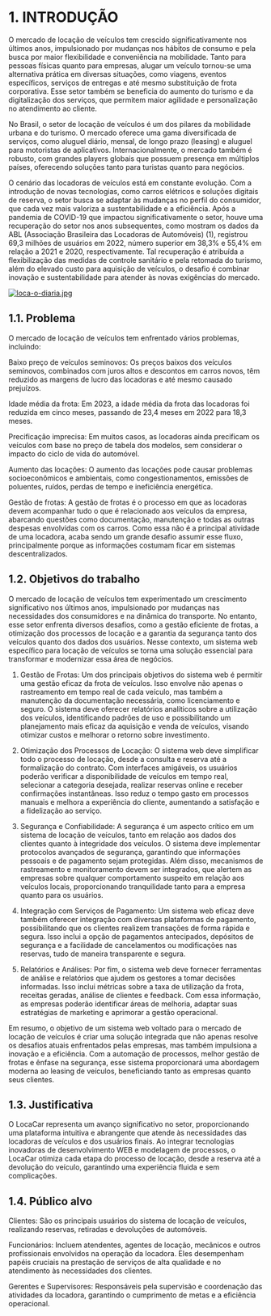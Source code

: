 # 1. INTRODUÇÃO

O mercado de locação de veículos tem crescido significativamente nos últimos anos, impulsionado por mudanças nos hábitos de consumo e pela busca por maior flexibilidade e conveniência na mobilidade. Tanto para pessoas físicas quanto para empresas, alugar um veículo tornou-se uma alternativa prática em diversas situações, como viagens, eventos específicos, serviços de entregas e até mesmo substituição de frota corporativa. Esse setor também se beneficia do aumento do turismo e da digitalização dos serviços, que permitem maior agilidade e personalização no atendimento ao cliente.


No Brasil, o setor de locação de veículos é um dos pilares da mobilidade urbana e do turismo. O mercado oferece uma gama diversificada de serviços, como aluguel diário, mensal, de longo prazo (leasing) e aluguel para motoristas de aplicativos. Internacionalmente, o mercado também é robusto, com grandes players globais que possuem presença em múltiplos países, oferecendo soluções tanto para turistas quanto para negócios.

O cenário das locadoras de veículos está em constante evolução. Com a introdução de novas tecnologias, como carros elétricos e soluções digitais de reserva, o setor busca se adaptar às mudanças no perfil do consumidor, que cada vez mais valoriza a sustentabilidade e a eficiência. Após a pandemia de COVID-19 que impactou significativamente o setor, houve uma recuperação do setor nos anos subsequentes, como mostram os dados da ABL (Associação Brasileira das Locadoras de Automóveis) (1), registrou 69,3 milhões de usuários em 2022, número superior em 38,3% e 55,4% em relação a 2021 e 2020, respectivamente. Tal recuperação é atribuída a flexibilização das medidas de controle sanitário e pela retomada do turismo, além do elevado custo para aquisição de veículos, o desafio é combinar inovação e sustentabilidade para atender às novas exigências do mercado.

[![loca-o-diaria.jpg](https://i.postimg.cc/9MVjTqHY/loca-o-diaria.jpg)](https://postimg.cc/wtWPYMv1)

## 1.1. Problema

O mercado de locação de veículos tem enfrentado vários problemas, incluindo: 

Baixo preço de veículos seminovos:
Os preços baixos dos veículos seminovos, combinados com juros altos e descontos em carros novos, têm reduzido as margens de lucro das locadoras e até mesmo causado prejuízos. 

Idade média da frota:
Em 2023, a idade média da frota das locadoras foi reduzida em cinco meses, passando de 23,4 meses em 2022 para 18,3 meses.
 
Precificação imprecisa:
Em muitos casos, as locadoras ainda precificam os veículos com base no preço de tabela dos modelos, sem considerar o impacto do ciclo de vida do automóvel. 

Aumento das locações:
O aumento das locações pode causar problemas socioeconômicos e ambientais, como congestionamentos, emissões de poluentes, ruídos, perdas de tempo e ineficiência energética.

Gestão de frotas:
A gestão de frotas é o processo em que as locadoras devem acompanhar tudo o que é relacionado aos veículos da empresa, abarcando questões como documentação, manutenção e todas as outras despesas envolvidas com os carros. Como essa não é a principal atividade de uma locadora, acaba sendo um grande desafio assumir esse fluxo, principalmente porque as informações costumam ficar em sistemas descentralizados. 

## 1.2. Objetivos do trabalho

O mercado de locação de veículos tem experimentado um crescimento significativo nos últimos anos, impulsionado por mudanças nas necessidades dos consumidores e na dinâmica do transporte. No entanto, esse setor enfrenta diversos desafios, como a gestão eficiente de frotas, a otimização dos processos de locação e a garantia da segurança tanto dos veículos quanto dos dados dos usuários. Nesse contexto, um sistema web específico para locação de veículos se torna uma solução essencial para transformar e modernizar essa área de negócios.

1. Gestão de Frotas:
Um dos principais objetivos do sistema web é permitir uma gestão eficaz da frota de veículos. Isso envolve não apenas o rastreamento em tempo real de cada veículo, mas também a manutenção da documentação necessária, como licenciamento e seguro. O sistema deve oferecer relatórios analíticos sobre a utilização dos veículos, identificando padrões de uso e possibilitando um planejamento mais eficaz da aquisição e venda de veículos, visando otimizar custos e melhorar o retorno sobre investimento.

2. Otimização dos Processos de Locação:
O sistema web deve simplificar todo o processo de locação, desde a consulta e reserva até a formalização do contrato. Com interfaces amigáveis, os usuários poderão verificar a disponibilidade de veículos em tempo real, selecionar a categoria desejada, realizar reservas online e receber confirmações instantâneas. Isso reduz o tempo gasto em processos manuais e melhora a experiência do cliente, aumentando a satisfação e a fidelização ao serviço.

3. Segurança e Confiabilidade:
A segurança é um aspecto crítico em um sistema de locação de veículos, tanto em relação aos dados dos clientes quanto à integridade dos veículos. O sistema deve implementar protocolos avançados de segurança, garantindo que informações pessoais e de pagamento sejam protegidas. Além disso, mecanismos de rastreamento e monitoramento devem ser integrados, que alertem as empresas sobre qualquer comportamento suspeito em relação aos veículos locais, proporcionando tranquilidade tanto para a empresa quanto para os usuários.

4. Integração com Serviços de Pagamento:
Um sistema web eficaz deve também oferecer integração com diversas plataformas de pagamento, possibilitando que os clientes realizem transações de forma rápida e segura. Isso inclui a opção de pagamentos antecipados, depósitos de segurança e a facilidade de cancelamentos ou modificações nas reservas, tudo de maneira transparente e segura.

5. Relatórios e Análises:
Por fim, o sistema web deve fornecer ferramentas de análise e relatórios que ajudem os gestores a tomar decisões informadas. Isso inclui métricas sobre a taxa de utilização da frota, receitas geradas, análise de clientes e feedback. Com essa informação, as empresas poderão identificar áreas de melhoria, adaptar suas estratégias de marketing e aprimorar a gestão operacional.

Em resumo, o objetivo de um sistema web voltado para o mercado de locação de veículos é criar uma solução integrada que não apenas resolve os desafios atuais enfrentados pelas empresas, mas também impulsiona a inovação e a eficiência. Com a automação de processos, melhor gestão de frotas e ênfase na segurança, esse sistema proporcionará uma abordagem moderna ao leasing de veículos, beneficiando tanto as empresas quanto seus clientes. 

## 1.3. Justificativa

O LocaCar representa um avanço significativo no setor, proporcionando uma plataforma intuitiva e abrangente que atende às necessidades das locadoras de veículos e dos usuários finais. Ao integrar tecnologias inovadoras de desenvolvimento WEB e modelagem de processos, o LocaCar otimiza cada etapa do processo de locação, desde a reserva até a devolução do veículo, garantindo uma experiência fluida e sem complicações. 

## 1.4. Público alvo

Clientes: São os principais usuários do sistema de locação de veículos, realizando reservas, retiradas e devoluções de automóveis. 

Funcionários: Incluem atendentes, agentes de locação, mecânicos e outros profissionais envolvidos na operação da locadora. Eles desempenham papéis cruciais na prestação de serviços de alta qualidade e no atendimento às necessidades dos clientes. 

Gerentes e Supervisores: Responsáveis pela supervisão e coordenação das atividades da locadora, garantindo o cumprimento de metas e a eficiência operacional. 
